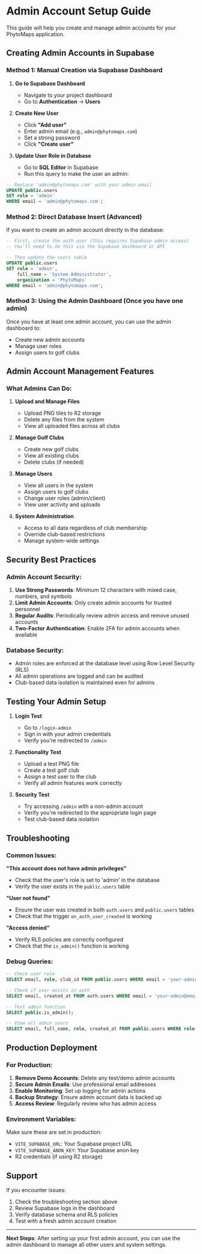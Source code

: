 # Admin Account Setup Guide

This guide will help you create and manage admin accounts for your PhytoMaps application.

## Creating Admin Accounts in Supabase

### Method 1: Manual Creation via Supabase Dashboard

1. **Go to Supabase Dashboard**
   - Navigate to your project dashboard
   - Go to **Authentication** → **Users**

2. **Create New User**
   - Click **"Add user"**
   - Enter admin email (e.g., `admin@phytomaps.com`)
   - Set a strong password
   - Click **"Create user"**

3. **Update User Role in Database**
   - Go to **SQL Editor** in Supabase
   - Run this query to make the user an admin:

```sql
-- Replace 'admin@phytomaps.com' with your admin email
UPDATE public.users 
SET role = 'admin' 
WHERE email = 'admin@phytomaps.com';
```

### Method 2: Direct Database Insert (Advanced)

If you want to create an admin account directly in the database:

```sql
-- First, create the auth user (this requires Supabase admin access)
-- You'll need to do this via the Supabase dashboard or API

-- Then update the users table
UPDATE public.users 
SET role = 'admin', 
    full_name = 'System Administrator',
    organization = 'PhytoMaps'
WHERE email = 'admin@phytomaps.com';
```

### Method 3: Using the Admin Dashboard (Once you have one admin)

Once you have at least one admin account, you can use the admin dashboard to:
- Create new admin accounts
- Manage user roles
- Assign users to golf clubs

## Admin Account Management Features

### What Admins Can Do:

1. **Upload and Manage Files**
   - Upload PNG tiles to R2 storage
   - Delete any files from the system
   - View all uploaded files across all clubs

2. **Manage Golf Clubs**
   - Create new golf clubs
   - View all existing clubs
   - Delete clubs (if needed)

3. **Manage Users**
   - View all users in the system
   - Assign users to golf clubs
   - Change user roles (admin/client)
   - View user activity and uploads

4. **System Administration**
   - Access to all data regardless of club membership
   - Override club-based restrictions
   - Manage system-wide settings

## Security Best Practices

### Admin Account Security:
1. **Use Strong Passwords**: Minimum 12 characters with mixed case, numbers, and symbols
2. **Limit Admin Accounts**: Only create admin accounts for trusted personnel
3. **Regular Audits**: Periodically review admin access and remove unused accounts
4. **Two-Factor Authentication**: Enable 2FA for admin accounts when available

### Database Security:
- Admin roles are enforced at the database level using Row Level Security (RLS)
- All admin operations are logged and can be audited
- Club-based data isolation is maintained even for admins

## Testing Your Admin Setup

1. **Login Test**
   - Go to `/login-admin`
   - Sign in with your admin credentials
   - Verify you're redirected to `/admin`

2. **Functionality Test**
   - Upload a test PNG file
   - Create a test golf club
   - Assign a test user to the club
   - Verify all admin features work correctly

3. **Security Test**
   - Try accessing `/admin` with a non-admin account
   - Verify you're redirected to the appropriate login page
   - Test club-based data isolation

## Troubleshooting

### Common Issues:

**"This account does not have admin privileges"**
- Check that the user's role is set to 'admin' in the database
- Verify the user exists in the `public.users` table

**"User not found"**
- Ensure the user was created in both `auth.users` and `public.users` tables
- Check that the trigger `on_auth_user_created` is working

**"Access denied"**
- Verify RLS policies are correctly configured
- Check that the `is_admin()` function is working

### Debug Queries:

```sql
-- Check user role
SELECT email, role, club_id FROM public.users WHERE email = 'your-admin@email.com';

-- Check if user exists in auth
SELECT email, created_at FROM auth.users WHERE email = 'your-admin@email.com';

-- Test admin function
SELECT public.is_admin();

-- View all admin users
SELECT email, full_name, role, created_at FROM public.users WHERE role = 'admin';
```

## Production Deployment

### For Production:
1. **Remove Demo Accounts**: Delete any test/demo admin accounts
2. **Secure Admin Emails**: Use professional email addresses
3. **Enable Monitoring**: Set up logging for admin actions
4. **Backup Strategy**: Ensure admin account data is backed up
5. **Access Review**: Regularly review who has admin access

### Environment Variables:
Make sure these are set in production:
- `VITE_SUPABASE_URL`: Your Supabase project URL
- `VITE_SUPABASE_ANON_KEY`: Your Supabase anon key
- R2 credentials (if using R2 storage)

## Support

If you encounter issues:
1. Check the troubleshooting section above
2. Review Supabase logs in the dashboard
3. Verify database schema and RLS policies
4. Test with a fresh admin account creation

---

**Next Steps**: After setting up your first admin account, you can use the admin dashboard to manage all other users and system settings.
